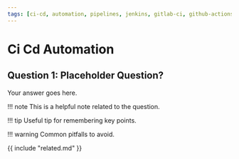 ```yaml
---
tags: [ci-cd, automation, pipelines, jenkins, gitlab-ci, github-actions, azure-devops]
---
```


# Ci Cd Automation

## Question 1: Placeholder Question?
Your answer goes here.

!!! note
    This is a helpful note related to the question.

!!! tip
    Useful tip for remembering key points.

!!! warning
    Common pitfalls to avoid.

{{ include "related.md" }}
